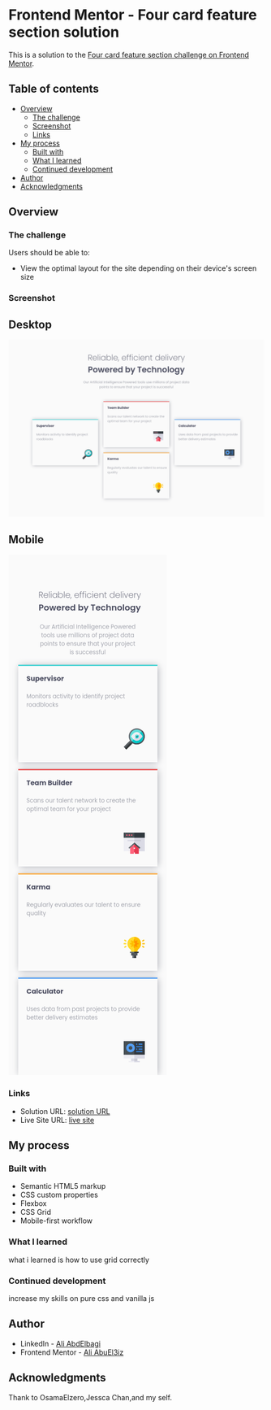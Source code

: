 # Frontend Mentor - Four card feature section solution

This is a solution to the [Four card feature section challenge on Frontend Mentor](https://www.frontendmentor.io/challenges/four-card-feature-section-weK1eFYK).

## Table of contents

- [Overview](#overview)
  - [The challenge](#the-challenge)
  - [Screenshot](#screenshot)
  - [Links](#links)
- [My process](#my-process)
  - [Built with](#built-with)
  - [What I learned](#what-i-learned)
  - [Continued development](#continued-development)
- [Author](#author)
- [Acknowledgments](#acknowledgments)

## Overview

### The challenge

Users should be able to:

- View the optimal layout for the site depending on their device's screen size

### Screenshot

## Desktop
![Desktop](./imgs/screenshots/Screenshot%202023-07-27%20at%2012-24-05%20Document.png)

## Mobile
![Mobile](./imgs/screenshots/Screenshot%202023-07-27%20at%2012-25-41%20Document.png)


### Links

- Solution URL: [solution URL](https://www.frontendmentor.io/solutions/four-card-features-section-wB3nZGEjGO)
- Live Site URL: [live site](https://ali007-depug.github.io/frontend-mentor-challenge-four-card-features-section/)

## My process

### Built with

- Semantic HTML5 markup
- CSS custom properties
- Flexbox
- CSS Grid
- Mobile-first workflow


### What I learned
what i learned is how to use grid correctly

### Continued development

increase my skills on pure css and vanilla js


## Author

- LinkedIn - [Ali AbdElbagi](https://www.linkein.com/in/ali-abdelbagi-02313b223)
- Frontend Mentor - [Ali AbuEl3iz](https://www.frontendmentor.io/profile/ali007-depug)


## Acknowledgments

Thank to OsamaElzero,Jessca Chan,and my self.
